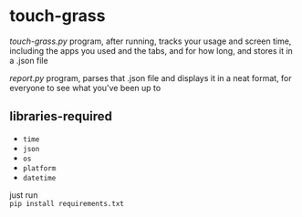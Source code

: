 # touch-grass

_touch-grass.py_ program, after running, tracks your usage and screen time,<br/>
 including the apps you used and the tabs, and for how long, and stores it in a .json file

_report.py_ program, parses that .json file and displays it in a neat format, for everyone to see what you've been up to

## libraries-required
- `time`
- `json`
- `os`
- `platform`
- `datetime`

just run<br/>
`pip install requirements.txt`